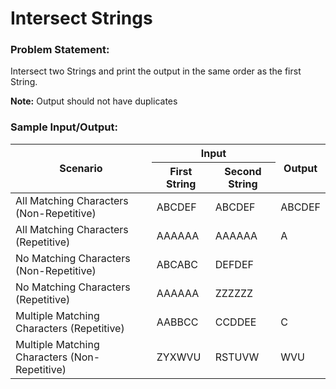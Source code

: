 # Intersect Strings

### Problem Statement: ###
Intersect two Strings and print the output in the same order as the first String.

**Note:** Output should not have duplicates

### Sample Input/Output: ###

<table>
    <thead>
        <tr>
            <th rowspan=2>Scenario</th>
            <th colspan=2>Input</th>
            <th rowspan=2>Output</th>
        </tr>
        <tr>
            <th>First String</th>
            <th>Second String</th>
        </tr>
    </thead>
    <tbody>
        <tr>
            <td>All Matching Characters (Non-Repetitive)</td>
            <td>ABCDEF</td>
            <td>ABCDEF</td>
            <td>ABCDEF</td>
        </tr>
        <tr>
            <td>All Matching Characters (Repetitive)</td>
            <td>AAAAAA</td>
            <td>AAAAAA</td>
            <td>A</td>
        </tr>
        <tr>
        	<td>No Matching Characters (Non-Repetitive)</td>
            <td>ABCABC</td>
            <td>DEFDEF</td>
            <td></td>
        </tr>
        <tr>
        	<td>No Matching Characters (Repetitive)</td>
            <td>AAAAAA</td>
            <td>ZZZZZZ</td>
            <td></td>
        </tr>
        <tr>
        	<td>Multiple Matching Characters (Repetitive)</td>
            <td>AABBCC</td>
            <td>CCDDEE</td>
            <td>C</td>
        </tr>
        <tr>
        	<td>Multiple Matching Characters (Non-Repetitive)</td>
            <td>ZYXWVU</td>
            <td>RSTUVW</td>
            <td>WVU</td>
        </tr>
    </tbody>
</table>